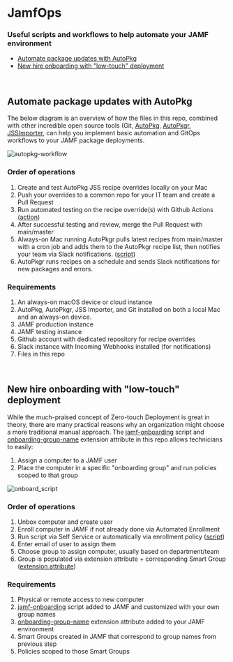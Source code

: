 # JamfOps
### Useful scripts and workflows to help automate your JAMF environment
* [Automate package updates with AutoPkg](https://github.com/skoobasteeve/jamfops/blob/readme-diagram-updates/README.md#automate-package-updates-with-autopkg)
* [New hire onboarding with "low-touch" deployment](https://github.com/skoobasteeve/jamfops/tree/readme-diagram-updates#new-hire-onboarding-with-low-touch-deployment)
<br>

## Automate package updates with AutoPkg
The below diagram is an overview of how the files in this repo, combined with other incredible open source tools (Git, [AutoPkg](https://github.com/autopkg/autopkg), [AutoPkgr](https://github.com/lindegroup/autopkgr), [JSSImporter](https://github.com/jssimporter/JSSImporter), can help you implement basic automation and GitOps workflows to your JAMF package deployments.

![autopkg-workflow](https://user-images.githubusercontent.com/36998292/112185440-9987ad00-8bd6-11eb-9263-c896ad2eca54.jpeg)

### Order of operations
1. Create and test AutoPkg JSS recipe overrides locally on your Mac
2. Push your overrides to a common repo for your IT team and create a Pull Request
3. Run automated testing on the recipe override(s) with Github Actions ([action](https://github.com/skoobasteeve/jamfops/blob/main/github-actions/autopkg-recipe-test.yml))
4. After successful testing and review, merge the Pull Request with main/master
5. Always-on Mac running AutoPkgr pulls latest recipes from main/master with a cron job and adds them to the AutoPkgr recipe list, then notifies your team via Slack  notifications. ([script](https://github.com/skoobasteeve/jamfops/blob/main/autopkg/autopkg-pull-recipes.sh))
6. AutoPkgr runs recipes on a schedule and sends Slack notifications for new packages and errors.

### Requirements
1. An always-on macOS device or cloud instance
2. AutoPkg, AutoPkgr, JSS Importer, and Git installed on both a local Mac and an always-on device.
3. JAMF production instance
4. JAMF testing instance
5. Github account with dedicated repository for recipe overrides
6. Slack instance with Incoming Webhooks installed (for notifications)
7. Files in this repo

<br>

## New hire onboarding with "low-touch" deployment

While the much-praised concept of Zero-touch Deployment is great in theory, there are many practical reasons why an organization might choose a more traditional manual approach. The [jamf-onboarding](https://github.com/skoobasteeve/jamfops/blob/main/scripts/jamf-onboarding.sh) script and [onboarding-group-name](https://github.com/skoobasteeve/jamfops/blob/main/ext-attributes/onboarding-group-name.sh) extension attribute in this repo allows technicians to easily:

1. Assign a computer to a JAMF user
2. Place the computer in a specific "onboarding group" and run policies scoped to that group

![onboard_script](https://user-images.githubusercontent.com/36998292/112203212-aad9b500-8be8-11eb-9415-45a7ae1f5b19.gif)

### Order of operations
1. Unbox computer and create user
2. Enroll computer in JAMF if not already done via Automated Enrollment
3. Run script via Self Service or automatically via enrollment policy ([script](https://github.com/skoobasteeve/jamfops/blob/main/scripts/jamf-onboarding.sh))
4. Enter email of user to assign them
5. Choose group to assign computer, usually based on department/team
6. Group is populated via extension attribute + corresponding Smart Group ([extension attribute](https://github.com/skoobasteeve/jamfops/blob/main/ext-attributes/onboarding-group-name.sh))

### Requirements
1. Physical or remote access to new computer
2. [jamf-onboarding](https://github.com/skoobasteeve/jamfops/blob/main/scripts/jamf-onboarding.sh) script added to JAMF and customized with your own group names
3. [onboarding-group-name](https://github.com/skoobasteeve/jamfops/blob/main/ext-attributes/onboarding-group-name.sh) extension attribute added to your JAMF environment
4. Smart Groups created in JAMF that correspond to group names from previous step
5. Policies scoped to those Smart Groups
